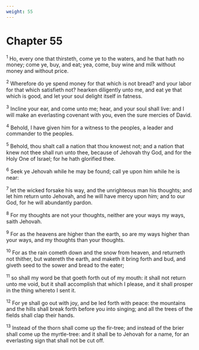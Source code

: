 ```yaml
---
weight: 55
---
```


# Chapter 55

<sup>1</sup> Ho, every one that thirsteth, come ye to the waters, and he that hath no money; come ye, buy, and eat; yea, come, buy wine and milk without money and without price. 

<sup>2</sup> Wherefore do ye spend money for that which is not bread? and your labor for that which satisfieth not? hearken diligently unto me, and eat ye that which is good, and let your soul delight itself in fatness. 

<sup>3</sup> Incline your ear, and come unto me; hear, and your soul shall live: and I will make an everlasting covenant with you, even the sure mercies of David. 

<sup>4</sup> Behold, I have given him for a witness to the peoples, a leader and commander to the peoples. 

<sup>5</sup> Behold, thou shalt call a nation that thou knowest not; and a nation that knew not thee shall run unto thee, because of Jehovah thy God, and for the Holy One of Israel; for he hath glorified thee. 

<sup>6</sup> Seek ye Jehovah while he may be found; call ye upon him while he is near: 

<sup>7</sup> let the wicked forsake his way, and the unrighteous man his thoughts; and let him return unto Jehovah, and he will have mercy upon him; and to our God, for he will abundantly pardon. 

<sup>8</sup> For my thoughts are not your thoughts, neither are your ways my ways, saith Jehovah. 

<sup>9</sup> For as the heavens are higher than the earth, so are my ways higher than your ways, and my thoughts than your thoughts. 

<sup>10</sup> For as the rain cometh down and the snow from heaven, and returneth not thither, but watereth the earth, and maketh it bring forth and bud, and giveth seed to the sower and bread to the eater; 

<sup>11</sup> so shall my word be that goeth forth out of my mouth: it shall not return unto me void, but it shall accomplish that which I please, and it shall prosper in the thing whereto I sent it. 

<sup>12</sup> For ye shall go out with joy, and be led forth with peace: the mountains and the hills shall break forth before you into singing; and all the trees of the fields shall clap their hands. 

<sup>13</sup> Instead of the thorn shall come up the fir-tree; and instead of the brier shall come up the myrtle-tree: and it shall be to Jehovah for a name, for an everlasting sign that shall not be cut off. 



